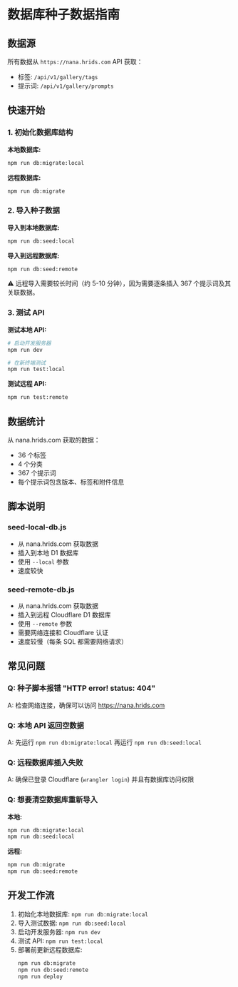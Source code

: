 # 数据库种子数据指南

## 数据源

所有数据从 `https://nana.hrids.com` API 获取：
- 标签: `/api/v1/gallery/tags`
- 提示词: `/api/v1/gallery/prompts`

## 快速开始

### 1. 初始化数据库结构

**本地数据库:**
```bash
npm run db:migrate:local
```

**远程数据库:**
```bash
npm run db:migrate
```

### 2. 导入种子数据

**导入到本地数据库:**
```bash
npm run db:seed:local
```

**导入到远程数据库:**
```bash
npm run db:seed:remote
```

⚠️ 远程导入需要较长时间（约 5-10 分钟），因为需要逐条插入 367 个提示词及其关联数据。

### 3. 测试 API

**测试本地 API:**
```bash
# 启动开发服务器
npm run dev

# 在新终端测试
npm run test:local
```

**测试远程 API:**
```bash
npm run test:remote
```

## 数据统计

从 nana.hrids.com 获取的数据：
- 36 个标签
- 4 个分类
- 367 个提示词
- 每个提示词包含版本、标签和附件信息

## 脚本说明

### seed-local-db.js
- 从 nana.hrids.com 获取数据
- 插入到本地 D1 数据库
- 使用 `--local` 参数
- 速度较快

### seed-remote-db.js
- 从 nana.hrids.com 获取数据
- 插入到远程 Cloudflare D1 数据库
- 使用 `--remote` 参数
- 需要网络连接和 Cloudflare 认证
- 速度较慢（每条 SQL 都需要网络请求）

## 常见问题

### Q: 种子脚本报错 "HTTP error! status: 404"
A: 检查网络连接，确保可以访问 https://nana.hrids.com

### Q: 本地 API 返回空数据
A: 先运行 `npm run db:migrate:local` 再运行 `npm run db:seed:local`

### Q: 远程数据库插入失败
A: 确保已登录 Cloudflare (`wrangler login`) 并且有数据库访问权限

### Q: 想要清空数据库重新导入
**本地:**
```bash
npm run db:migrate:local
npm run db:seed:local
```

**远程:**
```bash
npm run db:migrate
npm run db:seed:remote
```

## 开发工作流

1. 初始化本地数据库: `npm run db:migrate:local`
2. 导入测试数据: `npm run db:seed:local`
3. 启动开发服务器: `npm run dev`
4. 测试 API: `npm run test:local`
5. 部署前更新远程数据库:
   ```bash
   npm run db:migrate
   npm run db:seed:remote
   npm run deploy
   ```
